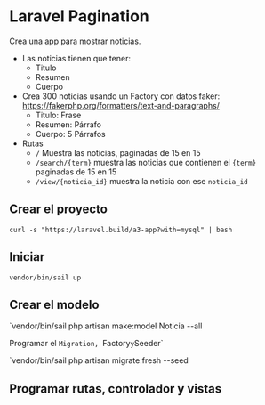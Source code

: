 # Laravel Pagination


Crea una app para mostrar noticias.

* Las noticias tienen que tener:
  * Titulo
  * Resumen
  * Cuerpo
* Crea 300 noticias usando un Factory con datos faker: https://fakerphp.org/formatters/text-and-paragraphs/
  * Titulo: Frase
  * Resumen: Párrafo
  * Cuerpo: 5 Párrafos
* Rutas
  * `/`  Muestra las noticias, paginadas de 15 en 15
  * `/search/{term}` muestra las noticias que contienen el `{term}` paginadas de 15 en 15
  * `/view/{noticia_id}` muestra la noticia con ese `noticia_id`
 
## Crear el proyecto

`curl -s "https://laravel.build/a3-app?with=mysql" | bash`

## Iniciar

`vendor/bin/sail up`

## Crear el modelo

`vendor/bin/sail php artisan make:model Noticia --all

Programar el `Migration, `Factory` y `Seeder`

`vendor/bin/sail php artisan migrate:fresh --seed

## Programar rutas, controlador y vistas

